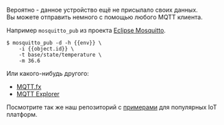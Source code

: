 
Вероятно - данное устройство ещё не присылало своих данных. &nbsp;  
Вы можете отправить немного с помощью любого MQTT клиента.

Например `mosquitto_pub` из проекта [Eclipse Mosquitto](https://mosquitto.org/download/).

```console
$ mosquitto_pub -d -h {{env}} \
    -i {{object.id}} \
    -t base/state/temperature \
    -m 36.6
```

Или какого-нибудь другого:
 - [MQTT.fx](https://mqttfx.jensd.de/)
 - [MQTT Explorer](https://mqtt-explorer.com/)


Посмотрите так же наш репозиторий с [примерами](https://github.com/Rightech/ric-examples/tree/master/mqtt#examples) для популярных IoT платформ.
